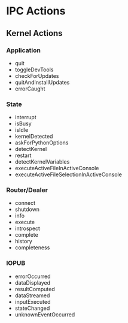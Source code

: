 # IPC Actions

## Kernel Actions

### Application

- quit
- toggleDevTools
- checkForUpdates
- quitAndInstallUpdates
- errorCaught

### State

- interrupt
- isBusy
- isIdle
- kernelDetected
- askForPythonOptions
- detectKernel
- restart
- detectKernelVariables
- executeActiveFileInActiveConsole
- executeActiveFileSelectionInActiveConsole

### Router/Dealer
- connect
- shutdown
- info
- execute
- introspect
- complete
- history
- completeness 

### IOPUB

- errorOccurred
- dataDisplayed
- resultComputed
- dataStreamed
- inputExecuted
- stateChanged
- unknownEventOccurred
